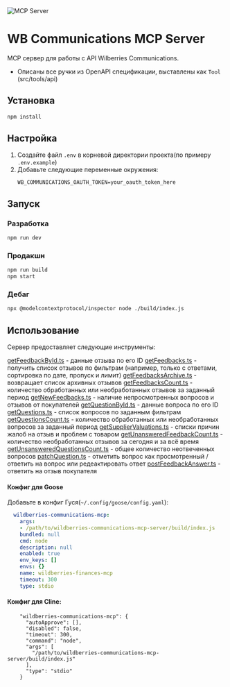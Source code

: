<img src="https://badge.mcpx.dev?type=server" title="MCP Server"/>

# WB Communications MCP Server

MCP сервер для работы с API Wilberries Communications.
- Описаны все ручки из OpenAPI спецификации, выставлены как `Tool` (src/tools/api)

## Установка

```bash
npm install
```

## Настройка

1. Создайте файл `.env` в корневой директории проекта(по примеру `.env.example`)
2. Добавьте следующие переменные окружения:
   ```
   WB_COMMUNICATIONS_OAUTH_TOKEN=your_oauth_token_here
   ```

## Запуск

### Разработка
```bash
npm run dev
```

### Продакшн
```bash
npm run build
npm start
```

### Дебаг
```bash
npx @modelcontextprotocol/inspector node ./build/index.js
```

## Использование

Сервер предоставляет следующие инструменты:

[getFeedbackById.ts](src/tools/api/getFeedbackById.ts) - данные отзыва по его ID
[getFeedbacks.ts](src/tools/api/getFeedbacks.ts) - получить список отзывов по фильтрам (например, только с ответами, сортировка по дате, пропуск и лимит)
[getFeedbacksArchive.ts](src/tools/api/getFeedbacksArchive.ts) - возвращает список архивных отзывов
[getFeedbacksCount.ts](src/tools/api/getFeedbacksCount.ts) - количество обработанных или необработанных отзывов за заданный период
[getNewFeedbacks.ts](src/tools/api/getNewFeedbacks.ts) - наличие непросмотренных вопросов и отзывов от покупателей
[getQuestionById.ts](src/tools/api/getQuestionById.ts) - данные вопроса по его ID
[getQuestions.ts](src/tools/api/getQuestions.ts) - список вопросов по заданным фильтрам
[getQuestionsCount.ts](src/tools/api/getQuestionsCount.ts) - количество обработанных или необработанных вопросов за заданный период
[getSupplierValuations.ts](src/tools/api/getSupplierValuations.ts) - списки причин жалоб на отзыв и проблем с товаром
[getUnansweredFeedbackCount.ts](src/tools/api/getUnansweredFeedbackCount.ts) - количество необработанных отзывов за сегодня и за всё время
[getUnsansweredQuestionsCount.ts](src/tools/api/getUnsansweredQuestionsCount.ts) - общее количество неотвеченных вопросов
[patchQuestion.ts](src/tools/api/patchQuestion.ts) - отметить вопрос как просмотренный / ответить на вопрос или 
редеактировать ответ
[postFeedbackAnswer.ts](src/tools/api/postFeedbackAnswer.ts) - ответить на отзыв покупателя

#### Конфиг для Goose

Добавьте в конфиг Гуся(`~/.config/goose/config.yaml`):
```yaml
  wildberries-communications-mcp:
    args:
    - /path/to/wildberries-communications-mcp-server/build/index.js
    bundled: null
    cmd: node
    description: null
    enabled: true
    env_keys: []
    envs: {}
    name: wildberries-finances-mcp
    timeout: 300
    type: stdio
```

#### Конфиг для Cline:

```
    "wildberries-communications-mcp": {
      "autoApprove": [],
      "disabled": false,
      "timeout": 300,
      "command": "node",
      "args": [
        "/path/to/wildberries-communications-mcp-server/build/index.js"
      ],
      "type": "stdio"
    }
```
